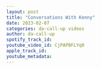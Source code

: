 ```yaml
---
layout: post
title: "Conversations With Kenny"
date: 2023-02-07
categories: da-call-up videos
author: da-call-up
spotify_track_id: 
youtube_video_id: CjPAPBFLYq0
apple_track_id: 
youtube_metadata: 
---
```

